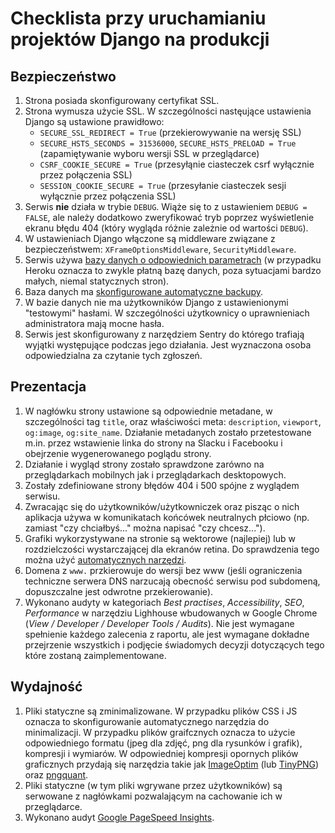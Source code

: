 # Checklista przy uruchamianiu projektów Django na produkcji

## Bezpieczeństwo
1. Strona posiada skonfigurowany certyfikat SSL.
2. Strona wymusza użycie SSL. W szczególności nastęujące ustawienia Django są ustawione prawidłowo:
    * `SECURE_SSL_REDIRECT = True` (przekierowywanie na wersję SSL)
    * `SECURE_HSTS_SECONDS = 31536000`, `SECURE_HSTS_PRELOAD = True` (zapamiętywanie wyboru wersji SSL w przeglądarce)
    * `CSRF_COOKIE_SECURE = True` (przesyłąnie ciasteczek csrf wyłącznie przez połączenia SSL)
    * `SESSION_COOKIE_SECURE = True` (przesyłanie ciasteczek sesji wyłącznie przez połączenia SSL)
3. Serwis **nie** działa w trybie `DEBUG`. Wiąże się to z ustawieniem `DEBUG = FALSE`, ale należy dodatkowo zweryfikować tryb poprzez wyświetlenie ekranu błędu 404 (który wygląda różnie zależnie od wartości `DEBUG`).
4. W ustawieniach Django włączone są middleware związane z bezpieczeństwem: `XFrameOptionsMiddleware`, `SecurityMiddleware`.
5. Serwis używa [bazy danych o odpowiednich parametrach](https://www.heroku.com/pricing#postgres-pricing) (w przypadku Heroku oznacza to zwykle płatną bazę danych, poza sytuacjami bardzo małych, niemal statycznych stron).
6. Baza danych ma [skonfigurowane automatyczne backupy](https://devcenter.heroku.com/articles/heroku-postgres-backups#scheduling-backups).
7. W bazie danych nie ma użytkowników Django z ustawienionymi "testowymi" hasłami. W szczególności użytkownicy o uprawnieniach administratora mają mocne hasła.
8. Serwis jest skonfigurowany z narzędziem Sentry do którego trafiają wyjątki występujące podczas jego działania. Jest wyznaczona osoba odpowiedzialna za czytanie tych zgłoszeń.

## Prezentacja
1. W nagłówku strony ustawione są odpowiednie metadane, w szczególności tag `title`, oraz właściwości meta: `description`, `viewport`, `og:image`, `og:site_name`. Działanie metadanych zostało przetestowane m.in. przez wstawienie linka do strony na Slacku i Facebooku i obejrzenie wygenerowanego poglądu strony.
2. Działanie i wygląd strony zostało sprawdzone zarówno na przeglądarkach mobilnych jak i przeglądarkach desktopowych.
3. Zostały zdefiniowane strony błędów 404 i 500 spójne z wyglądem serwisu.
4. Zwracając się do użytkowników/użytkowniczek oraz pisząc o nich aplikacja używa w komunikatach końcówek neutralnych płciowo (np. zamiast "czy chciałbyś..." można napisać "czy chcesz...").
5. Grafiki wykorzystywane na stronie są wektorowe (najlepiej) lub w rozdzielczości wystarczającej dla ekranów retina. Do sprawdzenia tego można użyć [automatycznych narzędzi](http://www.retinaextension.com/).
6. Domena z `www.` przkierowuje do wersji bez www (jeśli ograniczenia techniczne serwera DNS narzucają obecność serwisu pod subdomeną, dopuszczalne jest odwrotne przekierowanie).
7. Wykonano audyty w kategoriach *Best practises*, *Accessibility*, *SEO*, *Performance* w narzędziu Lighhouse wbudowanych w Google Chrome (*View / Developer / Developer Tools / Audits*). Nie jest wymagane spełnienie każdego zalecenia z raportu, ale jest wymagane dokładne przejrzenie wszystkich i podjęcie świadomych decyzji dotyczących tego które zostaną zaimplementowane.

## Wydajność
1. Pliki statyczne są zminimalizowane. W przypadku plików CSS i JS oznacza to skonfigurowanie automatycznego narzędzia do minimalizacji. W przypadku plików graifcznych oznacza to użycie odpowiedniego formatu (jpeg dla zdjęć, png dla rysunków i grafik), kompresji i wymiarów. W odpowiedniej kompresji opornych plików graficznych przydają się narzędzia takie jak [ImageOptim](https://imageoptim.com/) (lub [TinyPNG](https://tinypng.com/)) oraz [pngquant](https://pngquant.org/). 
2. Pliki statyczne (w tym pliki wgrywane przez użytkowników) są serwowane z nagłówkami pozwalającym na cachowanie ich w przeglądarce.
3. Wykonano audyt [Google PageSpeed Insights](https://developers.google.com/speed/pagespeed/insights/).
